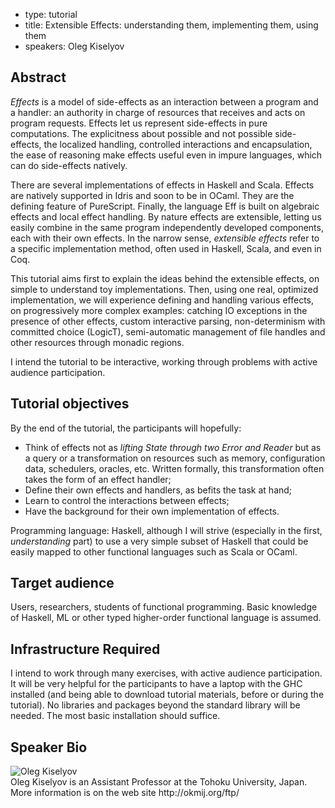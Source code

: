 - type: tutorial
- title: Extensible Effects: understanding them, implementing them, using them
- speakers: Oleg Kiselyov

## Abstract
_Effects_ is a model of side-effects as an interaction between a
program and a handler: an authority in charge of resources that
receives and acts on program requests. Effects let us represent
side-effects in pure computations. The explicitness about possible and
not possible side-effects, the localized handling, controlled
interactions and encapsulation, the ease of reasoning make effects
useful even in impure languages, which can do side-effects natively.

There are several implementations of effects in Haskell and Scala.
Effects are natively supported in Idris and soon to be in OCaml. They
are the defining feature of PureScript.  Finally, the language Eff is
built on algebraic effects and local effect handling. By nature
effects are extensible, letting us easily combine in the same program
independently developed components, each with their own effects.  In
the narrow sense, _extensible effects_ refer to a specific
implementation method, often used in Haskell, Scala, and even in Coq.

This tutorial aims first to explain the ideas behind the extensible
effects, on simple to understand toy implementations. Then, using one
real, optimized implementation, we will experience defining and
handling various effects, on progressively more complex examples:
catching IO exceptions in the presence of other effects, custom
interactive parsing, non-determinism with committed choice (LogicT),
semi-automatic management of file handles and other resources through
monadic regions.

I intend the tutorial to be interactive, working through problems with
active audience participation.

## Tutorial objectives
By the end of the tutorial, the participants will hopefully:
 * Think of effects not as _lifting State through two Error
 and Reader_ but as a query or a transformation on resources such as
 memory, configuration data, schedulers, oracles, etc. Written
 formally, this transformation often takes the form of an effect handler;
 * Define their own effects and handlers, as befits the task at hand;
 * Learn to control the interactions between effects;
 * Have the background for their own implementation of effects.

Programming language: Haskell, although I will strive (especially in
the first, _understanding_ part) to use a very simple subset of
Haskell that could be easily mapped to other functional languages such
as Scala or OCaml.

## Target audience
Users, researchers, students of functional programming. Basic knowledge of Haskell, ML or other typed higher-order functional language is assumed.

## Infrastructure Required
I intend to work through many exercises, with
active audience participation. It will be very helpful for the
participants to have a laptop with the GHC installed (and being able
to download tutorial materials, before or during the tutorial). No
libraries and packages beyond the standard library will be needed. The
most basic installation should suffice.

## Speaker Bio
<div class="row" media:type="text/omd">

<div class="medium-4 columns">
<img src="img/User_silhouette_512.png" alt="Oleg Kiselyov"></img>
</div>

<div class="medium-8 columns" media:type="text/omd">
Oleg Kiselyov is an Assistant Professor at the Tohoku
University, Japan. More information is on the web site
http://okmij.org/ftp/
</div>

</div>
